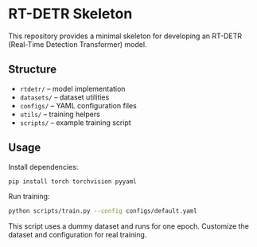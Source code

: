 # RT-DETR Skeleton

This repository provides a minimal skeleton for developing an RT-DETR (Real-Time Detection Transformer) model.

## Structure
- `rtdetr/` – model implementation
- `datasets/` – dataset utilities
- `configs/` – YAML configuration files
- `utils/` – training helpers
- `scripts/` – example training script

## Usage
Install dependencies:
```bash
pip install torch torchvision pyyaml
```

Run training:
```bash
python scripts/train.py --config configs/default.yaml
```

This script uses a dummy dataset and runs for one epoch. Customize the dataset and configuration for real training.

